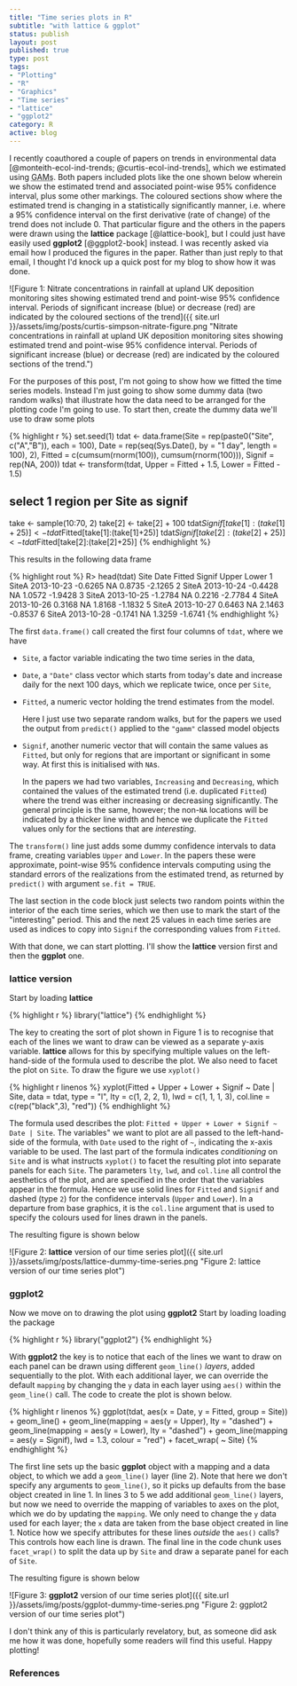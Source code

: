 ```yaml
--- 
title: "Time series plots in R"
subtitle: "with lattice & ggplot"
status: publish
layout: post
published: true
type: post
tags: 
- "Plotting"
- "R"
- "Graphics"
- "Time series"
- "lattice"
- "ggplot2"
category: R
active: blog
---
```


I recently coauthored a couple of papers on trends in environmental data [@monteith-ecol-ind-trends; @curtis-ecol-ind-trends], which we estimated using <acronym title="Generalised Additive Models">GAMs</acronym>. Both papers included plots like the one shown below wherein we show the estimated trend and associated point-wise 95% confidence interval, plus some other markings. The coloured sections show where the estimated trend is changing in a statistically significantly manner, i.e. where a 95% confidence interval on the first derivative (rate of change) of the trend does not include 0. That particular figure and the others in the papers were drawn using the **lattice** package [@lattice-book], but I could just have easily used **ggplot2** [@ggplot2-book] instead. I was recently asked via email how I produced the figures in the paper. Rather than just reply to that email, I thought I'd knock up a quick post for my blog to show how it was done.

![Figure 1: Nitrate concentrations in rainfall at upland UK deposition monitoring sites showing estimated trend and point-wise 95% confidence interval. Periods of significant increase (blue) or decrease (red) are indicated by the coloured sections of the trend]({{ site.url }}/assets/img/posts/curtis-simpson-nitrate-figure.png "Nitrate concentrations in rainfall at upland UK deposition monitoring sites showing estimated trend and point-wise 95% confidence interval. Periods of significant increase (blue) or decrease (red) are indicated by the coloured sections of the trend.")

For the purposes of this post, I'm not going to show how we fitted the time series models. Instead I'm just going to show some dummy data (two random walks) that illustrate how the data need to be arranged for the plotting code I'm going to use. To start then, create the dummy data we'll use to draw some plots

{% highlight r %}
set.seed(1)
tdat <- data.frame(Site = rep(paste0("Site", c("A","B")),
                              each = 100),
                   Date = rep(seq(Sys.Date(), by = "1 day", length = 100), 2),
                   Fitted = c(cumsum(rnorm(100)), cumsum(rnorm(100))),
                   Signif = rep(NA, 200))
tdat <- transform(tdat, Upper = Fitted + 1.5, Lower = Fitted - 1.5)
## select 1 region per Site as signif
take <- sample(10:70, 2)
take[2] <- take[2] + 100
tdat$Signif[take[1]:(take[1]+25)] <- tdat$Fitted[take[1]:(take[1]+25)]
tdat$Signif[take[2]:(take[2]+25)] <- tdat$Fitted[take[2]:(take[2]+25)]
{% endhighlight %}

This results in the following data frame

{% highlight rout %}
R> head(tdat)
   Site       Date  Fitted Signif  Upper   Lower
1 SiteA 2013-10-23 -0.6265     NA 0.8735 -2.1265
2 SiteA 2013-10-24 -0.4428     NA 1.0572 -1.9428
3 SiteA 2013-10-25 -1.2784     NA 0.2216 -2.7784
4 SiteA 2013-10-26  0.3168     NA 1.8168 -1.1832
5 SiteA 2013-10-27  0.6463     NA 2.1463 -0.8537
6 SiteA 2013-10-28 -0.1741     NA 1.3259 -1.6741
{% endhighlight %}

The first `data.frame()` call created the first four columns of `tdat`, where we have

 * `Site`, a factor variable indicating the two time series in the data,
 * `Date`, a `"Date"` class vector which starts from today's date and increase daily for the next 100 days, which we replicate twice, once per `Site`,
 * `Fitted`, a numeric vector holding the trend estimates from the model.
 
    Here I just use two separate random walks, but for the papers we used the output from `predict()` applied to the `"gamm"` classed model objects

 * `Signif`, another numeric vector that will contain the same values as `Fitted`, but only for regions that are important or significant in some way. At first this is initialised with `NA`s.
 
    In the papers we had two variables, `Increasing` and `Decreasing`, which contained the values of the estimated trend (i.e. duplicated `Fitted`) where the trend was either increasing or decreasing significantly. The general principle is the same, however; the non-`NA` locations will be indicated by a thicker line width and hence we duplicate the `Fitted` values only for the sections that are *interesting*.

The `transform()` line just adds some dummy confidence intervals to data frame, creating variables `Upper` and `Lower`. In the papers these were approximate, point-wise 95% confidence intervals computing using the standard errors of the realizations from the estimated trend, as returned by `predict()` with argument `se.fit = TRUE`.

The last section in the code block just selects two random points within the interior of the each time series, which we then use to mark the start of the "interesting" period. This and the next 25 values in each time series are used as indices to copy into `Signif` the corresponding values from `Fitted`.

With that done, we can start plotting. I'll show the **lattice** version first and then the **ggplot** one.

### lattice version
Start by loading **lattice**

{% highlight r %}
library("lattice")
{% endhighlight %}

The key to creating the sort of plot shown in Figure 1 is to recognise that each of the lines we want to draw can be viewed as a separate y-axis variable. **lattice** allows for this by specifying multiple values on the left-hand-side of the formula used to describe the plot. We also need to facet the plot on `Site`. To draw the figure we use `xyplot()`

{% highlight r linenos %}
xyplot(Fitted + Upper + Lower + Signif ~ Date | Site,
       data = tdat,
       type = "l",
       lty = c(1, 2, 2, 1),
       lwd = c(1, 1, 1, 3),
       col.line = c(rep("black",3), "red"))
{% endhighlight %}

The formula used describes the plot: `Fitted + Upper + Lower + Signif ~ Date | Site`. The variables" we want to plot are all passed to the left-hand-side of the formula, with `Date` used to the right of `~`, indicating the x-axis variable to be used. The last part of the formula indicates *conditioning* on `Site` and is what instructs `xyplot()` to facet the resulting plot into separate panels for each `Site`. The parameters `lty`, `lwd`, and `col.line` all control the aesthetics of the plot, and are specified in the order that the variables appear in the formula. Hence we use solid lines for `Fitted` and `Signif` and dashed (type `2`) for the confidence intervals (`Upper` and `Lower`). In a departure from base graphics, it is the `col.line` argument that is used to specify the colours used for lines drawn in the panels.

The resulting figure is shown below

![Figure 2: **lattice** version of our time series plot]({{ site.url }}/assets/img/posts/lattice-dummy-time-series.png "Figure 2: lattice version of our time series plot")

### ggplot2
Now we move on to drawing the plot using **ggplot2** Start by loading loading the package

{% highlight r %}
library("ggplot2")
{% endhighlight %}

With **ggplot2** the key is to notice that each of the lines we want to draw on each panel can be drawn using different `geom_line()` *layers*, added sequentially to the plot. With each additional layer, we can override the default `mapping` by changing the `y` data in each layer using `aes()` within the `geom_line()` call. The code to create the plot is shown below.

{% highlight r linenos %}
ggplot(tdat, aes(x = Date, y = Fitted, group = Site)) +
    geom_line() +
    geom_line(mapping = aes(y = Upper), lty = "dashed") +
    geom_line(mapping = aes(y = Lower), lty = "dashed") +
    geom_line(mapping = aes(y = Signif), lwd = 1.3, colour = "red") +
    facet_wrap( ~ Site)
{% endhighlight %}

The first line sets up the basic **ggplot** object with a mapping and a data object, to which we add a `geom_line()` layer (line 2). Note that here we don't specify any arguments to `geom_line()`, so it picks up defaults from the base object created in line 1. In lines 3 to 5 we add additional `geom_line()` layers, but now we need to override the mapping of variables to axes on the plot, which we do by updating the `mapping`. We only need to change the `y` data used for each layer; the `x` data are taken from the base object created in line 1. Notice how we specify attributes for these lines *outside* the `aes()` calls? This controls how each line is drawn. The final line in the code chunk uses `facet_wrap()` to split the data up by `Site` and draw a separate panel for each of `Site`.

The resulting figure is shown below

![Figure 3: **ggplot2** version of our time series plot]({{ site.url }}/assets/img/posts/ggplot-dummy-time-series.png "Figure 2: ggplot2 version of our time series plot")

I don't think any of this is particularly revelatory, but, as someone did ask me how it was done, hopefully some readers will find this useful. Happy plotting!

### References
